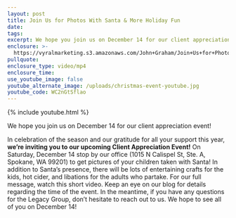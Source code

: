 ```yaml
---
layout: post
title: Join Us for Photos With Santa & More Holiday Fun
date:
tags:
excerpt: We hope you join us on December 14 for our client appreciation event!
enclosure: >-
  https://vyralmarketing.s3.amazonaws.com/John+Graham/Join+Us+for+Photos+With+Santa+%26+More+Holiday+Fun.mp4
pullquote:
enclosure_type: video/mp4
enclosure_time:
use_youtube_image: false
youtube_alternate_image: /uploads/christmas-event-youtube.jpg
youtube_code: WC2nGtSflao
---
```


{% include youtube.html %}

We hope you join us on December 14 for our client appreciation event\!

In celebration of the season and our gratitude for all your support this year, **we’re inviting you to our upcoming Client Appreciation Event\!** On Saturday, December 14 stop by our office (1015 N Calispel St, Ste. A, Spokane, WA 99201) to get pictures of your children taken with Santa\! In addition to Santa’s presence, there will be lots of entertaining crafts for the kids, hot cider, and libations for the adults who partake. For our full message, watch this short video. Keep an eye on our blog for details regarding the time of the event. In the meantime, if you have any questions for the Legacy Group, don’t hesitate to reach out to us. We hope to see all of you on December 14\!